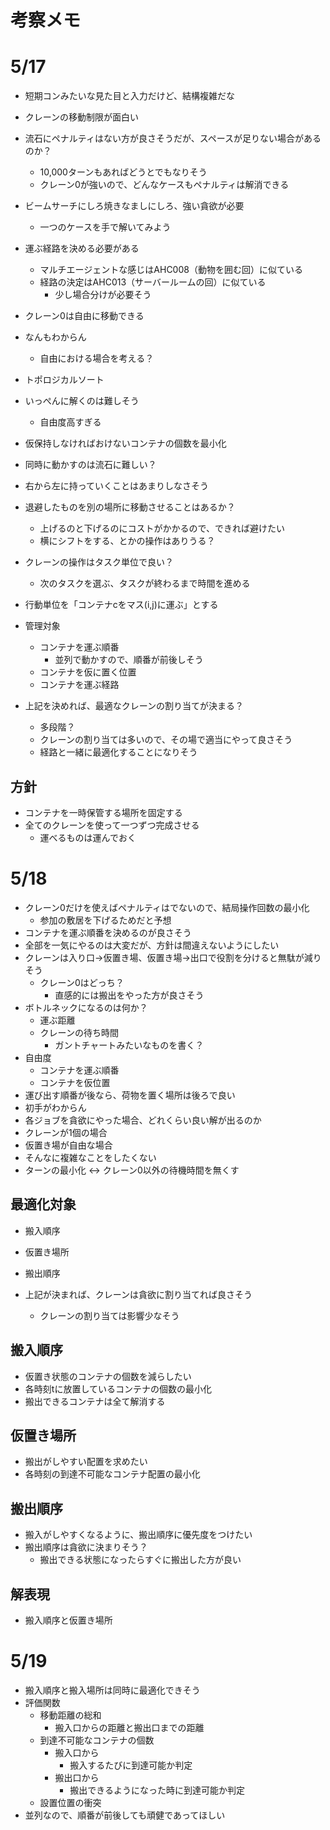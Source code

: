 # 考察メモ

# 5/17

- 短期コンみたいな見た目と入力だけど、結構複雑だな
- クレーンの移動制限が面白い
- 流石にペナルティはない方が良さそうだが、スペースが足りない場合があるのか？
    - 10,000ターンもあればどうとでもなりそう
    - クレーン0が強いので、どんなケースもペナルティは解消できる
- ビームサーチにしろ焼きなましにしろ、強い貪欲が必要
    - 一つのケースを手で解いてみよう
- 運ぶ経路を決める必要がある
    - マルチエージェントな感じはAHC008（動物を囲む回）に似ている
    - 経路の決定はAHC013（サーバールームの回）に似ている
        - 少し場合分けが必要そう
- クレーン0は自由に移動できる
- なんもわからん
    - 自由における場合を考える？
- トポロジカルソート
- いっぺんに解くのは難しそう
    - 自由度高すぎる
- 仮保持しなければおけないコンテナの個数を最小化
- 同時に動かすのは流石に難しい？
- 右から左に持っていくことはあまりしなさそう
- 退避したものを別の場所に移動させることはあるか？
    - 上げるのと下げるのにコストがかかるので、できれば避けたい
    - 横にシフトをする、とかの操作はありうる？
- クレーンの操作はタスク単位で良い？
    - 次のタスクを選ぶ、タスクが終わるまで時間を進める

- 行動単位を「コンテナcをマス(i,j)に運ぶ」とする
- 管理対象
    - コンテナを運ぶ順番
        - 並列で動かすので、順番が前後しそう
    - コンテナを仮に置く位置
    - コンテナを運ぶ経路
- 上記を決めれば、最適なクレーンの割り当てが決まる？
    - 多段階？
    - クレーンの割り当ては多いので、その場で適当にやって良さそう
    - 経路と一緒に最適化することになりそう

## 方針

- コンテナを一時保管する場所を固定する
- 全てのクレーンを使って一つずつ完成させる
    - 運べるものは運んでおく

# 5/18

- クレーン0だけを使えばペナルティはでないので、結局操作回数の最小化
    - 参加の敷居を下げるためだと予想
- コンテナを運ぶ順番を決めるのが良さそう
- 全部を一気にやるのは大変だが、方針は間違えないようにしたい
- クレーンは入り口->仮置き場、仮置き場->出口で役割を分けると無駄が減りそう
    - クレーン0はどっち？
        - 直感的には搬出をやった方が良さそう
- ボトルネックになるのは何か？
    - 運ぶ距離
    - クレーンの待ち時間
        - ガントチャートみたいなものを書く？
- 自由度
    - コンテナを運ぶ順番
    - コンテナを仮位置
- 運び出す順番が後なら、荷物を置く場所は後ろで良い
- 初手がわからん
- 各ジョブを貪欲にやった場合、どれくらい良い解が出るのか
- クレーンが1個の場合
- 仮置き場が自由な場合
- そんなに複雑なことをしたくない
- ターンの最小化 <-> クレーン0以外の待機時間を無くす

## 最適化対象

- 搬入順序
- 仮置き場所
- 搬出順序

- 上記が決まれば、クレーンは貪欲に割り当てれば良さそう
    - クレーンの割り当ては影響少なそう

## 搬入順序

- 仮置き状態のコンテナの個数を減らしたい
- 各時刻tに放置しているコンテナの個数の最小化
- 搬出できるコンテナは全て解消する

## 仮置き場所

- 搬出がしやすい配置を求めたい
- 各時刻の到達不可能なコンテナ配置の最小化

## 搬出順序

- 搬入がしやすくなるように、搬出順序に優先度をつけたい
- 搬出順序は貪欲に決まりそう？
    - 搬出できる状態になったらすぐに搬出した方が良い

## 解表現

- 搬入順序と仮置き場所

# 5/19

- 搬入順序と搬入場所は同時に最適化できそう
- 評価関数
    - 移動距離の総和
        - 搬入口からの距離と搬出口までの距離
    - 到達不可能なコンテナの個数
        - 搬入口から
            - 搬入するたびに到達可能か判定
        - 搬出口から
            - 搬出できるようになった時に到達可能か判定
    - 設置位置の衝突
- 並列なので、順番が前後しても頑健であってほしい
